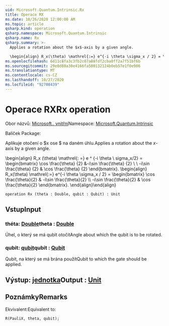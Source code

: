 ```yaml
---
uid: Microsoft.Quantum.Intrinsic.Rx
title: Operace RX
ms.date: 10/26/2020 12:00:00 AM
ms.topic: article
qsharp.kind: operation
qsharp.namespace: Microsoft.Quantum.Intrinsic
qsharp.name: Rx
qsharp.summary: >-
  Applies a rotation about the $x$-axis by a given angle.

  \begin{align} R_x(\theta) \mathrel{:=} e^{-i \theta \sigma_x / 2} = \begin{bmatrix} \cos \frac{\theta}{2} & -i\sin \frac{\theta}{2}  \\\\ -i\sin \frac{\theta}{2} & \cos \frac{\theta}{2} \end{bmatrix}. \end{align}
ms.openlocfilehash: 6d11c8fa3c3fb2c07a88fdf2cba0ff2a7f51bf6b
ms.sourcegitcommit: 29e0d88a30e4166fa580132124b0eb57e1f0e986
ms.translationtype: MT
ms.contentlocale: cs-CZ
ms.lasthandoff: 10/27/2020
ms.locfileid: "92708439"
---
```

# <a name="rx-operation"></a><span data-ttu-id="e4b56-102">Operace RX</span><span class="sxs-lookup"><span data-stu-id="e4b56-102">Rx operation</span></span>

<span data-ttu-id="e4b56-103">Obor názvů: [Microsoft.. vnitřní](xref:Microsoft.Quantum.Intrinsic)</span><span class="sxs-lookup"><span data-stu-id="e4b56-103">Namespace: [Microsoft.Quantum.Intrinsic](xref:Microsoft.Quantum.Intrinsic)</span></span>

<span data-ttu-id="e4b56-104">Balíček [](https://nuget.org/packages/)</span><span class="sxs-lookup"><span data-stu-id="e4b56-104">Package: [](https://nuget.org/packages/)</span></span>


<span data-ttu-id="e4b56-105">Aplikuje otočení o $x ose $ na daném úhlu.</span><span class="sxs-lookup"><span data-stu-id="e4b56-105">Applies a rotation about the $x$-axis by a given angle.</span></span>

<span data-ttu-id="e4b56-106">\begin{align} R_x (\theta) \mathrel{: =} e ^ {-i \theta \ sigma_x/2} = \begin{bmatrix} \cos \frac{\theta} {2} &-i\sin \frac{\theta} {2} \\ \\ -i\sin \frac{\theta} {2} & \cos \frac{\theta} {2} \end{bmatrix}.  </span><span class="sxs-lookup"><span data-stu-id="e4b56-106">\begin{align} R_x(\theta) \mathrel{:=} e^{-i \theta \sigma_x / 2} = \begin{bmatrix} \cos \frac{\theta}{2} & -i\sin \frac{\theta}{2}  \\\\ -i\sin \frac{\theta}{2} & \cos \frac{\theta}{2} \end{bmatrix}.</span></span>
<span data-ttu-id="e4b56-107">\end{align}</span><span class="sxs-lookup"><span data-stu-id="e4b56-107">\end{align}</span></span>

```qsharp
operation Rx (theta : Double, qubit : Qubit) : Unit
```


## <a name="input"></a><span data-ttu-id="e4b56-108">Vstup</span><span class="sxs-lookup"><span data-stu-id="e4b56-108">Input</span></span>

### <a name="theta--double"></a><span data-ttu-id="e4b56-109">théta: [Double](xref:microsoft.quantum.lang-ref.double)</span><span class="sxs-lookup"><span data-stu-id="e4b56-109">theta : [Double](xref:microsoft.quantum.lang-ref.double)</span></span>

<span data-ttu-id="e4b56-110">Úhel, o který se má qubit otočit</span><span class="sxs-lookup"><span data-stu-id="e4b56-110">Angle about which the qubit is to be rotated.</span></span>


### <a name="qubit--qubit"></a><span data-ttu-id="e4b56-111">qubit: [qubit](xref:microsoft.quantum.lang-ref.qubit)</span><span class="sxs-lookup"><span data-stu-id="e4b56-111">qubit : [Qubit](xref:microsoft.quantum.lang-ref.qubit)</span></span>

<span data-ttu-id="e4b56-112">Qubit, na který se má brána použít</span><span class="sxs-lookup"><span data-stu-id="e4b56-112">Qubit to which the gate should be applied.</span></span>



## <a name="output--unit"></a><span data-ttu-id="e4b56-113">Výstup: [jednotka](xref:microsoft.quantum.lang-ref.unit)</span><span class="sxs-lookup"><span data-stu-id="e4b56-113">Output : [Unit](xref:microsoft.quantum.lang-ref.unit)</span></span>



## <a name="remarks"></a><span data-ttu-id="e4b56-114">Poznámky</span><span class="sxs-lookup"><span data-stu-id="e4b56-114">Remarks</span></span>

<span data-ttu-id="e4b56-115">Ekvivalent:</span><span class="sxs-lookup"><span data-stu-id="e4b56-115">Equivalent to:</span></span>

```qsharp
R(PauliX, theta, qubit);
```